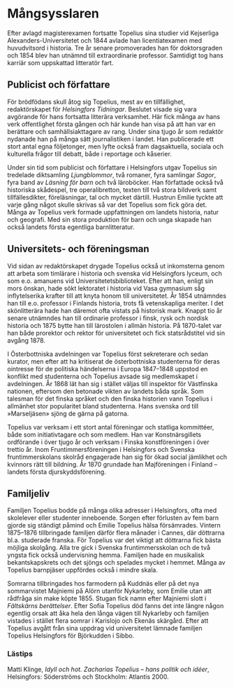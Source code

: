 # Mångsysslaren

Efter avlagd magisterexamen fortsatte Topelius sina studier vid Kejserliga Alexanders-Universitetet och 1844 avlade han licentiatexamen med huvudvitsord i historia. Tre år senare promoverades han för doktorsgraden och 1854 blev han utnämnd till extraordinarie professor. Samtidigt tog hans karriär som uppskattad litteratör fart.<br/>

## Publicist och författare

För brödfödans skull åtog sig Topelius, mest av en tillfällighet, redaktörskapet för *Helsingfors Tidningar*. Beslutet visade sig vara avgörande för hans fortsatta litterära verksamhet. Här fick många av hans verk offentlighet första gången och här kunde han visa på att han var en berättare och samhällsiakttagare av rang. Under sina tjugo år som redaktör nydanade han på många sätt journalistiken i landet. Han publicerade ett stort antal egna följetonger, men lyfte också fram dagsaktuella, sociala och kulturella frågor till debatt, både i reportage och kåserier.<br/>

Under sin tid som publicist och författare i Helsingfors utgav Topelius sin tredelade diktsamling *Ljungblommor*, två romaner, fyra samlingar *Sagor*, fyra band av *Läsning för barn* och två läroböcker. Han författade också två historiska skådespel, tre operalibretton, texten till två stora bildverk samt tillfällesdikter, föreläsningar, tal och mycket därtill. Hustrun Emilie tyckte att varje gång något skulle skrivas så var det Topelius som fick göra det. Många av Topelius verk formade uppfattningen om landets historia, natur och geografi. Med sin stora produktion för barn och unga skapade han också landets första egentliga barnlitteratur.<br/>

## Universitets- och föreningsman

Vid sidan av redaktörskapet drygade Topelius också ut inkomsterna genom att arbeta som timlärare i historia och svenska vid Helsingfors lyceum, och som e.o. amanuens vid Universitetetsbiblioteket. Efter att han, enligt sin mors önskan, hade sökt lektoratet i historia vid Vasa gymnasium såg inflytelserika krafter till att knyta honom till universitetet. År 1854 utnämndes han till e.o. professor i Finlands historia, trots få vetenskapliga meriter. I det skönlitterära hade han däremot ofta vistats på historisk mark. Knappt tio år senare utnämndes han till ordinarie professor i finsk, rysk och nordisk historia och 1875 bytte han till lärostolen i allmän historia. På 1870-talet var han både prorektor och rektor för universitetet och fick statsrådstitel vid sin avgång 1878.<br/>

I Österbottniska avdelningen var Topelius först sekreterare och sedan kurator, men efter att ha kritiserat de österbottniska studenterna för deras ointresse för de politiska händelserna i Europa 1847–1848 uppstod en konflikt med studenterna och Topelius avsade sig medlemskapet i avdelningen. År 1868 lät han sig i stället väljas till inspektor för Västfinska nationen, eftersom den betonade vikten av landets båda språk. Som talesman för det finska språket och den finska historien vann Topelius i allmänhet stor popularitet bland studenterna. Hans svenska ord till »Marseljäsen» sjöng de gärna på gatorna.<br/>

Topelius var verksam i ett stort antal föreningar och statliga kommittéer, både som initiativtagare och som medlem. Han var Konstnärsgillets ordförande i över tjugo år och verksam i Finska konstföreningen i över trettio år. Inom Fruntimmersföreningen i Helsingfors och Svenska fruntimmerskolans skolråd engagerade han sig för ökad social jämlikhet och kvinnors rätt till bildning. År 1870 grundade han Majföreningen i Finland – landets första djurskyddsförening.<br/>

## Familjeliv

Familjen Topelius bodde på många olika adresser i Helsingfors, ofta med skolelever eller studenter inneboende. Sorgen efter förlusten av fem barn gjorde sig ständigt påmind och Emilie Topelius hälsa försämrades. Vintern 1875–1876 tillbringade familjen därför flera månader i Cannes, där döttrarna bl.a. studerade franska. För Topelius var det viktigt att döttrarna fick bästa möjliga skolgång. Alla tre gick i Svenska fruntimmersskolan och de två yngsta fick också undervisning hemma. Familjen hade en musikalisk bekantskapskrets och det sjöngs och spelades mycket i hemmet. Många av Topelius barnpjäser uppfördes också i mindre skala.<br/>

Somrarna tillbringades hos farmodern på Kuddnäs eller på det nya sommarvistet Majniemi på Alörn utanför Nykarleby, som Emilie utan att rådfråga sin make köpte 1855. Stugan fick namn efter Majniemi slott i *Fältskärns berättelser*. Efter Sofia Topelius död fanns det inte längre någon egentlig orsak att åka hela den långa vägen till Nykarleby och familjen vistades i stället flera somrar i Karislojo och Ekenäs skärgård. Efter att Topelius avgått från sina uppdrag vid universitetet lämnade familjen Topelius Helsingfors för Björkudden i Sibbo.<br/>

### Lästips

Matti Klinge, *Idyll och hot. Zacharias Topelius – hans politik och idéer*, Helsingfors: Söderströms och Stockholm: Atlantis 2000.